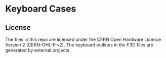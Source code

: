 # Keyboard Cases

## License

The files in this repo are licensed under the CERN Open Hardware Licence Version 2 (CERN-OHL-P v2). The keyboard outlines in the F3D files are generated by external projects.

